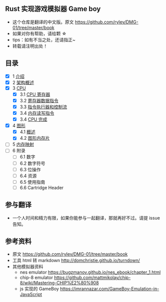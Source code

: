 ## Rust 实现游戏模拟器 Game boy
* 这个仓库是翻译的中文版。原文 https://github.com/rylev/DMG-01/tree/master/book
* 如果对你有帮助，请给颗 ☆
* tips：如有不当之处，还请指正~
* 转载请注明出处！

## 目录
- [x] 1 [介绍](./1-introduction/1-introduction.md)
- [x] 2 [架构概述](./2-Architecture-overview/1-Architechture-overview.md)
- [x] 3 [CPU](./3-CPU)
    - [x] 3.1 [CPU 寄存器](./3-CPU/1-CPU-Registers.md)
    - [x] 3.2 [寄存器数据指令](3-CPU/2-Instructions-on-Register-Data.md)
    - [x] 3.3 [指令执行器和控制流](3-CPU/3-executing_instructions.md)
    - [x] 3.4 [内存读写指令](3-CPU/4-Instructions-for-Reading-and-Writting-to-Memory.md)
    - [x] 3.4 [CPU 完成](3-CPU/5-Finishing-Up-the-CPU.md)
- [x] 4 [图形](./4-Graphics-chapter)
    - [x] 4.1 [概述](4-Graphics-chapter/1-introduction.md)
    - [x] 4.2 [图形内存片](4-Graphics-chapter/2-tile_ram.md)
- [ ] 5 [内存映射](./5-Memory-Map/meory-map.md)
- [ ] 6 附录
  - [ ] 6.1 数字
  - [ ] 6.2 数字符号
  - [ ] 6.3 位操作
  - [ ] 6.4 资源
  - [ ] 6.5 使用指南
  - [ ] 6.6 Cartridge Header

## 参与翻译
* 一个人时间和精力有限，如果你能参与一起翻译，那就再好不过。请提 issue 告知。

## 参考资料
* 原文 https://github.com/rylev/DMG-01/tree/master/book
* 工具 html 转 markdown http://domchristie.github.io/turndown/
* 其他模拟器资料
  * nes emulator https://bugzmanov.github.io/nes_ebook/chapter_1.html
  * chip-8 emulator https://github.com/mattmikolay/chip-8/wiki/Mastering-CHIP%E2%80%908
  * js 实现的 GameBoy https://imrannazar.com/GameBoy-Emulation-in-JavaScript
